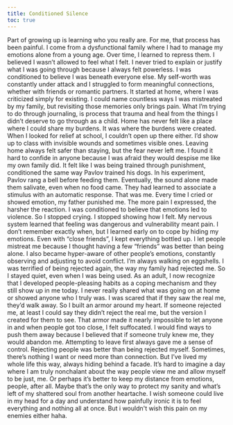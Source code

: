 ```yaml
---
title: Conditioned Silence
toc: true
---
```


Part of growing up is learning who you really are. For me, that process has been painful.
I come from a dysfunctional family where I had to manage my emotions alone from a young age. Over time, I learned to repress them. I believed I wasn’t allowed to feel what I felt. I never tried to explain or justify what I was going through because I always felt powerless. I was conditioned to believe I was beneath everyone else. My self-worth was constantly under attack and I struggled to form meaningful connections, whether with friends or romantic partners. It started at home, where I was criticized simply for existing. I could name countless ways I was mistreated by my family, but revisiting those memories only brings pain. What I’m trying to do through journaling, is process that trauma and heal from the things I didn’t deserve to go through as a child. 
Home has never felt like a place where I could share my burdens. It was where the burdens were created. When I looked for relief at school, I couldn’t open up there either. I’d show up to class with invisible wounds and sometimes visible ones. Leaving home always felt safer than staying, but the fear never left me. I found it hard to confide in anyone because I was afraid they would despise me like my own family did.
It felt like I was being trained through punishment, conditioned the same way Pavlov trained his dogs. In his experiment, Pavlov rang a bell before feeding them. Eventually, the sound alone made them salivate, even when no food came. They had learned to associate a stimulus with an automatic response. That was me. Every time I cried or showed emotion, my father punished me. The more pain I expressed, the harsher the reaction. I was conditioned to believe that emotions led to violence. So I stopped crying. I stopped showing how I felt. My nervous system learned that feeling was dangerous and vulnerability meant pain.
I don’t remember exactly when, but I learned early on to cope by hiding my emotions. Even with “close friends”, I kept everything bottled up. I let people mistreat me because I thought having a few “friends” was better than being alone. I also became hyper-aware of other people’s emotions, constantly observing and adjusting to avoid conflict. I’m always walking on eggshells. I was terrified of being rejected again, the way my family had rejected me. So I stayed quiet, even when I was being used. As an adult, I now recognize that I developed people-pleasing habits as a coping mechanism and they still show up in me today.
I never really shared what was going on at home or showed anyone who I truly was. I was scared that if they saw the real me, they’d walk away. So I built an armor around my heart. If someone rejected me, at least I could say they didn’t reject the real me, but the version I created for them to see. That armor made it nearly impossible to let anyone in and when people got too close, I felt suffocated. I would find ways to push them away because I believed that if someone truly knew me, they would abandon me. Attempting to leave first always gave me a sense of control. Rejecting people was better than being rejected myself. 
Sometimes, there’s nothing I want or need more than connection. But I’ve lived my whole life this way, always hiding behind a facade. It’s hard to imagine a day where I am truly nonchalant about the way people view me and allow myself to be just, me. Or perhaps it’s better to keep my distance from emotions, people, after all. Maybe that’s the only way to protect my sanity and what’s left of my shattered soul from another heartache.
I wish someone could live in my head for a day and understand how painfully ironic it is to feel everything and nothing all at once. But i wouldn't wish this pain on my enemies either haha. 
